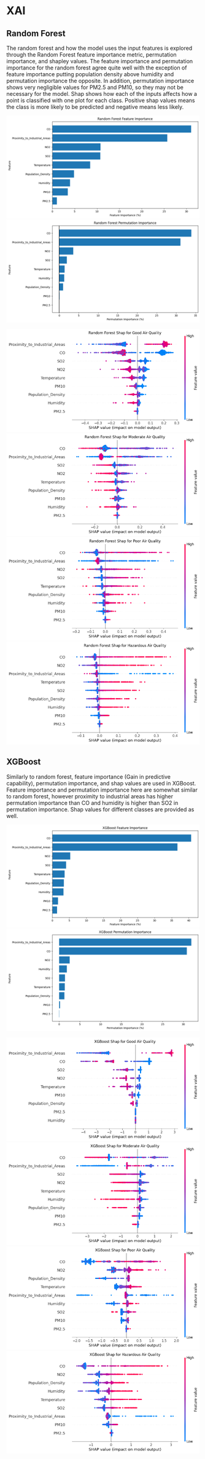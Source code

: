 # XAI

## Random Forest
The random forest and how the model uses the input features is explored through the Random Forest feature importance metric, permutation importance, and shapley values. The feature importance and permutation importance for the random forest agree quite well with the exception of feature importance putting population density above humidity and permutation importance the opposite. In addition, permutation importance shows very negligible values for PM2.5 and PM10, so they may not be necessary for the model. Shap shows how each of the inputs affects how a point is classified with one plot for each class. Positive shap values means the class is more likely to be predicted and negative means less likely.

![alt text](images/RandomForest_FeatureImportance.png "Feature Importance")
![alt text](images/RandomForest_PermutationImportance.png "Permutation Importance")

![alt text](images/RandomForest_Shap_Beeswarm_GoodAQ.png "Good AQ Shap")
![alt text](images/RandomForest_Shap_Beeswarm_ModerateAQ.png "Moderate AQ Shap")
![alt text](images/RandomForest_Shap_Beeswarm_PoorAQ.png "Poor AQ Shap")
![alt text](images/RandomForest_Shap_Beeswarm_HazardousAQ.png "Hazardous AQ Shap")

## XGBoost
Similarly to random forest, feature importance (Gain in predictive capability), permutation importance, and shap values are used in XGBoost. Feature importance and permutation importance here are somewhat similar to random forest, however proximity to industrial areas has higher permutation importance than CO and humidity is higher than SO2 in permutation importance. Shap values for different classes are provided as well.

![alt text](images/XGBoost_FeatureImportance.png "Feature Importance")
![alt text](images/XGBoost_PermutationImportance.png "Permutation Importance")

![alt text](images/XGBoost_Shap_Beeswarm_GoodAQ.png "Good AQ Shap")
![alt text](images/XGBoost_Shap_Beeswarm_ModerateAQ.png "Moderate AQ Shap")
![alt text](images/XGBoost_Shap_Beeswarm_PoorAQ.png "Poor AQ Shap")
![alt text](images/XGBoost_Shap_Beeswarm_HazardousAQ.png "Hazardous AQ Shap")
